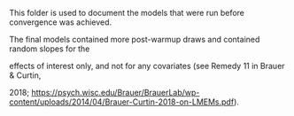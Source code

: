 

This folder is used to document the models that were run before convergence was achieved.

The final models contained more post-warmup draws and contained random slopes for the 

effects of interest only, and not for any covariates (see Remedy 11 in Brauer & Curtin, 

2018; https://psych.wisc.edu/Brauer/BrauerLab/wp-content/uploads/2014/04/Brauer-Curtin-2018-on-LMEMs.pdf).

